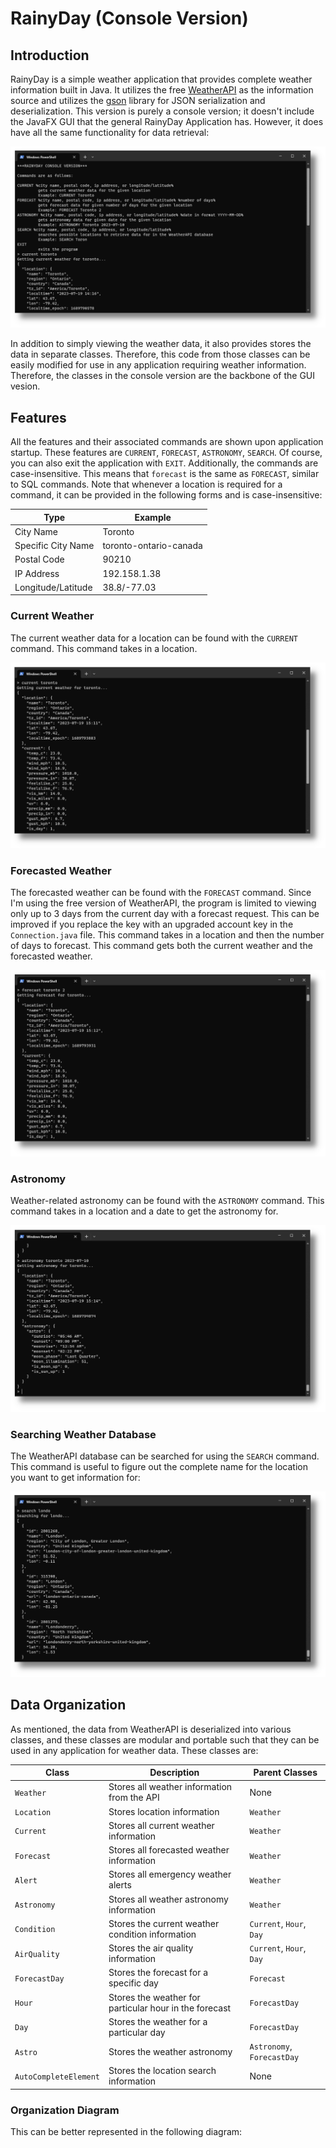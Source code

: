 # RainyDay (Console Version)

## Introduction
RainyDay is a simple weather application that provides complete weather information built in Java. It utilizes
the free [WeatherAPI](https://www.weatherapi.com/) as the information source and utilizes the
[gson](https://github.com/google/gson) library for JSON serialization and deserialization. This version is purely
a console version; it doesn't include the JavaFX GUI that the general RainyDay Application has. However, it does have
all the same functionality for data retrieval:

![program_start.png](pictures/program_start.png)

In addition to simply viewing the weather data, it also provides stores the data in separate classes.
Therefore, this code from those classes can be easily modified for use in any application requiring 
weather information. Therefore, the classes in the console version are the backbone of the GUI vesion.

## Features
All the features and their associated commands are shown upon application startup. These features are `CURRENT`, 
`FORECAST`, `ASTRONOMY`, `SEARCH`. Of course, you can also exit the application with `EXIT`. Additionally, the
commands are case-insensitive. This means that `forecast` is the same as `FORECAST`, similar to SQL commands.
Note that whenever a location is required for a command, it can be provided in the following forms and is
case-insensitive:

<div align="center">

| Type               | Example                |
|--------------------|------------------------|
| City Name          | Toronto                |
| Specific City Name | toronto-ontario-canada |
| Postal Code        | 90210                  |
| IP Address         | 192.158.1.38           |
| Longitude/Latitude | 38.8/-77.03            |

</div>

### Current Weather
The current weather data for a location can be found with the `CURRENT` command. This command takes in a location.

![current.png](pictures/current.png)

### Forecasted Weather
The forecasted weather can be found with the `FORECAST` command. Since I'm using
the free version of WeatherAPI, the program is limited to viewing only up to 3 days from the current day with a 
forecast request. This can be improved if you replace the key with an upgraded account key in the `Connection.java`
file. This command takes in a location and then the number of days to forecast. This command gets both the current
weather and the forecasted weather.

![forecast.png](pictures/forecast.png)

### Astronomy
Weather-related astronomy can be found with the `ASTRONOMY` command. This command takes in a location and a date
to get the astronomy for.

![astronomy.png](pictures/astronomy.png)

### Searching Weather Database
The WeatherAPI database can be searched for using the `SEARCH` command. This command is useful to figure out the
complete name for the location you want to get information for:

![search.png](pictures/search.png)

## Data Organization
As mentioned, the data from WeatherAPI is deserialized into various classes, and these classes are modular and portable 
such that they can be used in any application for weather data. These classes are:

| Class                 | Description                                            | Parent Classes             |
|-----------------------|--------------------------------------------------------|----------------------------|
| `Weather`             | Stores all weather information from the API            | None                       |
| `Location`            | Stores location information                            | `Weather`                  |
| `Current`             | Stores all current weather information                 | `Weather`                  |
| `Forecast`            | Stores all forecasted weather information              | `Weather`                  |
| `Alert`               | Stores all emergency weather alerts                    | `Weather`                  |
| `Astronomy`           | Stores all weather astronomy information               | `Weather`                  |
| `Condition`           | Stores the current weather condition information       | `Current`, `Hour`, `Day`   |
| `AirQuality`          | Stores the air quality information                     | `Current`, `Hour`, `Day`   |
| `ForecastDay`         | Stores the forecast for a specific day                 | `Forecast`                 |
| `Hour`                | Stores the weather for particular hour in the forecast | `ForecastDay`              |
| `Day`                 | Stores the weather for a particular day                | `ForecastDay`              |
| `Astro`               | Stores the weather astronomy                           | `Astronomy`, `ForecastDay` |
| `AutoCompleteElement` | Stores the location search information                 | None                       |

### Organization Diagram
This can be better represented in the following diagram:

